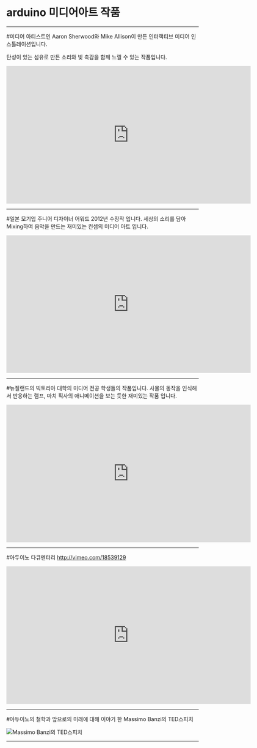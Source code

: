 # arduino 미디어아트 작품
---
#미디어 아티스트인 Aaron Sherwood와 Mike Allison이 만든 인터랙티브 미디어 인스톨레이션입니다.

탄성이 있는 섬유로 만든 소리와 빛 촉감을 함께 느낄 수 있는 작품입니다.
<iframe title="vimeo-player" src="https://player.vimeo.com/video/54882144?h=9cc42fa995" width="640" height="360" frameborder="0" allowfullscreen></iframe>

---

#일본 모기업 주니어 디자이너 어워드 2012년 수장작 입니다. 세상의 소리를 담아 Mixing하여 음악을 만드는 재미있는 컨셉의 미디어 아트 입니다.
<iframe title="vimeo-player" src="https://player.vimeo.com/video/42921558?h=541b74c7e5" width="640" height="360" frameborder="0" allowfullscreen></iframe>

---

#뉴질랜드의 빅토리아 대학의 미디어 전공 학생들의 작품입니다. 사물의 동작을 인식해서 반응하는 램프, 마치 픽사의 애니메이션을 보는 듯한 재미있는 작품 입니다.

<iframe title="vimeo-player" src="https://player.vimeo.com/video/52366512?h=303ae8cf62" width="640" height="360" frameborder="0" allowfullscreen></iframe>

---

#아두이노 다큐멘터리 http://vimeo.com/18539129

<iframe title="vimeo-player" src="https://player.vimeo.com/video/18539129?h=1c19ae0ad9" width="640" height="360" frameborder="0" allowfullscreen></iframe>

---

#아두이노의 철학과 앞으로의 미래에 대해 이야기 한 Massimo Banzi의 TED스피치

![Massimo Banzi의 TED스피치](http://www.ted.com/talks/view/lang/en//id/1491)


---



